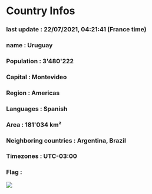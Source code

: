# Country  Infos
### last update : 22/07/2021, 04:21:41 (France time)

### name : Uruguay
### Population : 3'480'222
### Capital : Montevideo
### Region : Americas
### Languages : Spanish
### Area : 181'034 km²
### Neighboring countries : Argentina, Brazil
### Timezones : UTC-03:00

### Flag :
![](https://restcountries.eu/data/ury.svg)